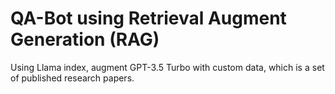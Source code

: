 # QA-Bot using Retrieval Augment Generation (RAG)
Using Llama index, augment GPT-3.5 Turbo with custom data, which is a set of
published research papers. 
